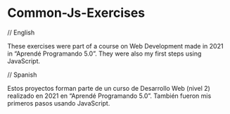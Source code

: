 # Common-Js-Exercises

// English 

These exercises were part of a course on Web Development made in 2021 in “Aprendé Programando 5.0”. They were also my first steps using JavaScript.

// Spanish

Estos proyectos forman parte de un curso de Desarrollo Web (nivel 2) realizado en 2021 en “Aprendé Programando 5.0”. También fueron mis primeros pasos usando JavaScript.
